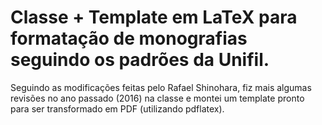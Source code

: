 # Classe + Template em LaTeX para formatação de monografias seguindo os padrões da Unifil.

Seguindo as modificações feitas pelo Rafael Shinohara, fiz mais algumas revisões no ano passado (2016) na classe e montei um template pronto para ser 
transformado em PDF (utilizando pdflatex).
